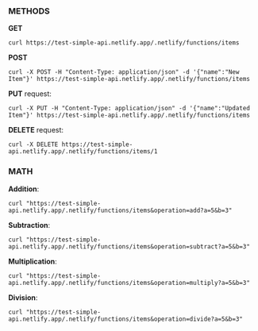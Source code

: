 ### METHODS

**GET** 

    curl https://test-simple-api.netlify.app/.netlify/functions/items

**POST** 

    curl -X POST -H "Content-Type: application/json" -d '{"name":"New Item"}' https://test-simple-api.netlify.app/.netlify/functions/items

**PUT** 
request: 

    curl -X PUT -H "Content-Type: application/json" -d '{"name":"Updated Item"}' https://test-simple-api.netlify.app/.netlify/functions/items

**DELETE** 
request: 

    curl -X DELETE https://test-simple-api.netlify.app/.netlify/functions/items/1

### MATH

**Addition**: 

    curl "https://test-simple-api.netlify.app/.netlify/functions/items&operation=add?a=5&b=3"

**Subtraction**: 

    curl "https://test-simple-api.netlify.app/.netlify/functions/items&operation=subtract?a=5&b=3"

**Multiplication**: 

    curl "https://test-simple-api.netlify.app/.netlify/functions/items&operation=multiply?a=5&b=3"

**Division**: 

    curl "https://test-simple-api.netlify.app/.netlify/functions/items&operation=divide?a=5&b=3"